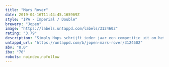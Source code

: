 ```yaml
---
title: "Mars Rover"
date: 2019-04-16T11:44:45.165969Z
style: "IPA - Imperial / Double"
brewery: "Jopen"
image: "https://labels.untappd.com/labels/3124602"
rating: "3.79"
description: "Simply Hops schrijft ieder jaar een competitie uit om het mooiste bier te maken met een underdog hop. Aan craft bierbrouwers de taak om het te verwerken in een mooi bier. De ‘underdog’ onder de hopsoorten, Comet, speelt de hoofdrol in dit bier. Verder hebben we aan de DIPA rood fruit toegevoegd. Tonen van perzik, citrus en rood fruit met een stevige moutbasis."
untappd_url: "https://untappd.com/b/jopen-mars-rover/3124602"
abv: "8.0"
ibu: "70"
robots: noindex,nofollow
---
```

